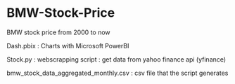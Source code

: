 # BMW-Stock-Price
BMW stock price from 2000 to now 

Dash.pbix : Charts with Microsoft PowerBI

Stock.py : webscrapping script : get data from yahoo finance api (yfinance)

bmw_stock_data_aggregated_monthly.csv : csv file that the script generates
